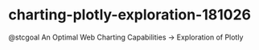 # charting-plotly-exploration-181026
@stcgoal An Optimal Web Charting Capabilities -> Exploration of Plotly
